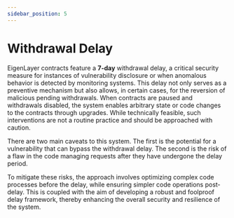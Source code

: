 ```yaml
---
sidebar_position: 5
---
```


# Withdrawal Delay

EigenLayer contracts feature a **7-day** withdrawal delay, a critical security measure for instances of vulnerability disclosure or when anomalous behavior is detected by monitoring systems. This delay not only serves as a preventive mechanism but also allows, in certain cases, for the reversion of malicious pending withdrawals. When contracts are paused and withdrawals disabled, the system enables arbitrary state or code changes to the contracts through upgrades. While technically feasible, such interventions are not a routine practice and should be approached with caution.

There are two main caveats to this system. The first is the potential for a vulnerability that can bypass the withdrawal delay. The second is the risk of a flaw in the code managing requests after they have undergone the delay period.

To mitigate these risks, the approach involves optimizing complex code processes before the delay, while ensuring simpler code operations post-delay. This is coupled with the aim of developing a robust and foolproof delay framework, thereby enhancing the overall security and resilience of the system.
